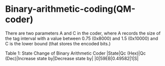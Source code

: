 # Binary-arithmetic-coding(QM-coder)
There are two parameters
A and C in the coder, where A records the size of the tag interval with a value between
0.75 (0x8000) and 1.5 (0x10000) and C is the lower bound (that stores the encoded bits.)

Table 1: State Change of Binary Arithmetic Coder
|State|Qc (Hex)|Qc (Dec)|Increase state by|Decrease state by|
|0|59EB|0.49582|1|S|
